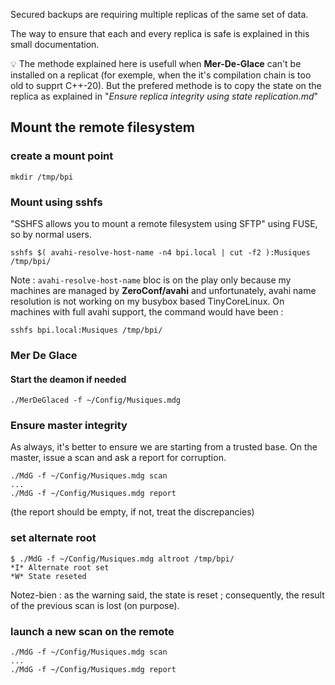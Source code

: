 Secured backups are requiring multiple replicas of the same set of data.

The way to ensure that each and every replica is safe is explained in this small documentation.

:bulb: The methode explained here is usefull when **Mer-De-Glace** can't be installed on a replicat 
(for exemple, when the it's compilation chain is too old to supprt C++-20).
But the prefered methode is to copy the state on the replica as explained in "*Ensure replica integrity using state replication.md*"

## Mount the remote filesystem
### create a mount point
```
mkdir /tmp/bpi
```
### Mount using sshfs

"SSHFS allows you to mount a remote filesystem using SFTP" using FUSE, so by normal users.

```
sshfs $( avahi-resolve-host-name -n4 bpi.local | cut -f2 ):Musiques /tmp/bpi/
```
Note : `avahi-resolve-host-name` bloc is on the play only because my machines are managed by **ZeroConf/avahi** and unfortunately, 
avahi name resolution is not working on my busybox based TinyCoreLinux. On machines with full avahi support, the command would have been :

```
sshfs bpi.local:Musiques /tmp/bpi/
```

### Mer De Glace
#### Start the deamon if needed
```
./MerDeGlaced -f ~/Config/Musiques.mdg
```
### Ensure master integrity
As always, it's better to ensure we are starting from a trusted base. On the master, issue a scan and ask a report for corruption.
```
./MdG -f ~/Config/Musiques.mdg scan
...
./MdG -f ~/Config/Musiques.mdg report
```
 (the report should be empty, if not, treat the discrepancies)

### set alternate root
```
$ ./MdG -f ~/Config/Musiques.mdg altroot /tmp/bpi/
*I* Alternate root set
*W* State reseted
```
Notez-bien : as the warning said, the state is reset ; consequently, the result of the previous scan is lost (on purpose).

### launch a new scan on the remote
```
./MdG -f ~/Config/Musiques.mdg scan
...
./MdG -f ~/Config/Musiques.mdg report
```
